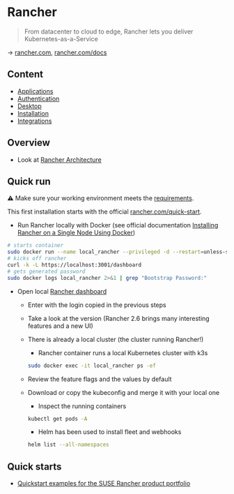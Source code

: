 # Rancher

> From datacenter to cloud to edge, Rancher lets you deliver Kubernetes-as-a-Service

→ [rancher.com](https://www.rancher.com/), [rancher.com/docs](https://docs.ranchermanager.rancher.io/)

## Content

* [Applications](rancher-apps.md)
* [Authentication](rancher-authentication.md)
* [Desktop](rancher-desktop.md)
* [Installation](rancher-installation.md)
* [Integrations](rancher-integrations.md)

## Overview

* Look at [Rancher Architecture](https://rancher.com/docs/rancher/v2.6/en/overview/architecture/)

## Quick run

⚠ Make sure your working environment meets the [requirements](requirements.md).

This first installation starts with the official [rancher.com/quick-start](https://rancher.com/quick-start).

* Run Rancher locally with Docker (see official documentation [Installing Rancher on a Single Node Using Docker](https://rancher.com/docs/rancher/v2.6/en/installation/other-installation-methods/single-node-docker/))

```bash
# starts container
sudo docker run --name local_rancher --privileged -d --restart=unless-stopped -p 3001:443 rancher/rancher
# kicks off rancher
curl -k -L https://localhost:3001/dashboard
# gets generated password
sudo docker logs local_rancher 2>&1 | grep "Bootstrap Password:"
```

* Open local [Rancher dashboard](https://localhost:3001/dashboard)
  * Enter with the login copied in the previous steps
  * Take a look at the version (Rancher 2.6 brings many interesting features and a new UI)
  * There is already a local cluster (the cluster running Rancher!)
    * Rancher container runs a local Kubernetes cluster with k3s

    ```bash
    sudo docker exec -it local_rancher ps -ef
    ```

  * Review the feature flags and the values by default
  * Download or copy the kubeconfig and merge it with your local one
    * Inspect the running containers

    ```bash
    kubectl get pods -A
    ```

    * Helm has been used to install fleet and webhooks

    ```bash
    helm list --all-namespaces
    ```

## Quick starts

* [Quickstart examples for the SUSE Rancher product portfolio](https://github.com/rancher/quickstart)
